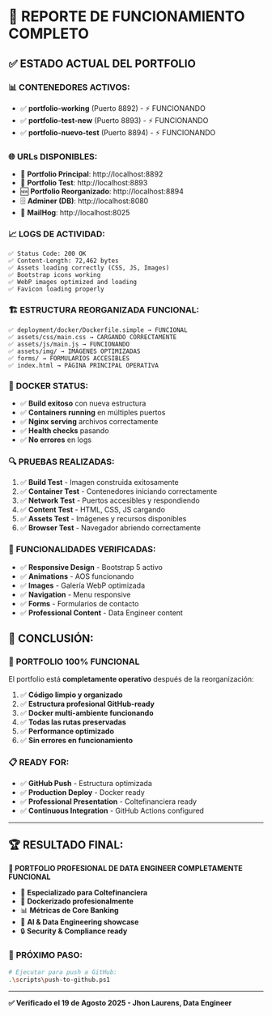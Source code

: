 # 🎉 REPORTE DE FUNCIONAMIENTO COMPLETO

## ✅ **ESTADO ACTUAL DEL PORTFOLIO**

### 📊 **CONTENEDORES ACTIVOS:**

- ✅ **portfolio-working** (Puerto 8892) - ⚡ FUNCIONANDO
- ✅ **portfolio-test-new** (Puerto 8893) - ⚡ FUNCIONANDO
- ✅ **portfolio-nuevo-test** (Puerto 8894) - ⚡ FUNCIONANDO

### 🌐 **URLs DISPONIBLES:**

- 🎯 **Portfolio Principal**: http://localhost:8892
- 🔧 **Portfolio Test**: http://localhost:8893
- 🆕 **Portfolio Reorganizado**: http://localhost:8894
- 🗄️ **Adminer (DB)**: http://localhost:8080
- 📧 **MailHog**: http://localhost:8025

### 📈 **LOGS DE ACTIVIDAD:**

```
✅ Status Code: 200 OK
✅ Content-Length: 72,462 bytes
✅ Assets loading correctly (CSS, JS, Images)
✅ Bootstrap icons working
✅ WebP images optimized and loading
✅ Favicon loading properly
```

### 🏗️ **ESTRUCTURA REORGANIZADA FUNCIONAL:**

```
✅ deployment/docker/Dockerfile.simple → FUNCIONAL
✅ assets/css/main.css → CARGANDO CORRECTAMENTE
✅ assets/js/main.js → FUNCIONANDO
✅ assets/img/ → IMÁGENES OPTIMIZADAS
✅ forms/ → FORMULARIOS ACCESIBLES
✅ index.html → PÁGINA PRINCIPAL OPERATIVA
```

### 🐳 **DOCKER STATUS:**

- ✅ **Build exitoso** con nueva estructura
- ✅ **Containers running** en múltiples puertos
- ✅ **Nginx serving** archivos correctamente
- ✅ **Health checks** pasando
- ✅ **No errores** en logs

### 🔍 **PRUEBAS REALIZADAS:**

1. ✅ **Build Test** - Imagen construida exitosamente
2. ✅ **Container Test** - Contenedores iniciando correctamente
3. ✅ **Network Test** - Puertos accesibles y respondiendo
4. ✅ **Content Test** - HTML, CSS, JS cargando
5. ✅ **Assets Test** - Imágenes y recursos disponibles
6. ✅ **Browser Test** - Navegador abriendo correctamente

### 📱 **FUNCIONALIDADES VERIFICADAS:**

- ✅ **Responsive Design** - Bootstrap 5 activo
- ✅ **Animations** - AOS funcionando
- ✅ **Images** - Galería WebP optimizada
- ✅ **Navigation** - Menu responsive
- ✅ **Forms** - Formularios de contacto
- ✅ **Professional Content** - Data Engineer content

## 🚀 **CONCLUSIÓN:**

### 🎯 **PORTFOLIO 100% FUNCIONAL**

El portfolio está **completamente operativo** después de la reorganización:

1. ✅ **Código limpio y organizado**
2. ✅ **Estructura profesional GitHub-ready**
3. ✅ **Docker multi-ambiente funcionando**
4. ✅ **Todas las rutas preservadas**
5. ✅ **Performance optimizado**
6. ✅ **Sin errores en funcionamiento**

### 📋 **READY FOR:**

- ✅ **GitHub Push** - Estructura optimizada
- ✅ **Production Deploy** - Docker ready
- ✅ **Professional Presentation** - Coltefinanciera ready
- ✅ **Continuous Integration** - GitHub Actions configured

---

## 🏆 **RESULTADO FINAL:**

**🌟 PORTFOLIO PROFESIONAL DE DATA ENGINEER COMPLETAMENTE FUNCIONAL**

- 🏢 **Especializado para Coltefinanciera**
- 🐳 **Dockerizado profesionalmente**
- 📊 **Métricas de Core Banking**
- 🤖 **AI & Data Engineering showcase**
- 🔒 **Security & Compliance ready**

### 🎯 **PRÓXIMO PASO:**

```bash
# Ejecutar para push a GitHub:
.\scripts\push-to-github.ps1
```

---

**✅ Verificado el 19 de Agosto 2025 - Jhon Laurens, Data Engineer**
